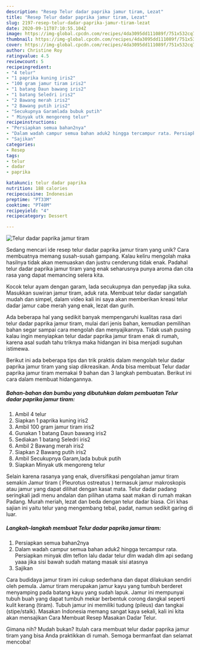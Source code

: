 ```yaml
---
description: "Resep Telur dadar paprika jamur tiram, Lezat"
title: "Resep Telur dadar paprika jamur tiram, Lezat"
slug: 2197-resep-telur-dadar-paprika-jamur-tiram-lezat
date: 2020-09-11T07:10:55.104Z
image: https://img-global.cpcdn.com/recipes/4da3095dd111089f/751x532cq70/telur-dadar-paprika-jamur-tiram-foto-resep-utama.jpg
thumbnail: https://img-global.cpcdn.com/recipes/4da3095dd111089f/751x532cq70/telur-dadar-paprika-jamur-tiram-foto-resep-utama.jpg
cover: https://img-global.cpcdn.com/recipes/4da3095dd111089f/751x532cq70/telur-dadar-paprika-jamur-tiram-foto-resep-utama.jpg
author: Christine Roy
ratingvalue: 4.5
reviewcount: 5
recipeingredient:
- "4 telur"
- "1 paprika kuning iris2"
- "100 gram jamur tiram iris2"
- "1 batang Daun bawang iris2"
- "1 batang Seledri iris2"
- "2 Bawang merah iris2"
- "2 Bawang putih iris2"
- "Secukupnya Garamlada bubuk putih"
- " Minyak utk mengoreng telur"
recipeinstructions:
- "Persiapkan semua bahan2nya"
- "Dalam wadah campur semua bahan aduk2 hingga tercampur rata. Persiapkan minyak dlm teflon lalu dadar telur dlm wadah dlm api sedang yaaa jika sisi bawah sudah matang masak sisi atasnya"
- "Sajikan"
categories:
- Resep
tags:
- telur
- dadar
- paprika

katakunci: telur dadar paprika 
nutrition: 188 calories
recipecuisine: Indonesian
preptime: "PT33M"
cooktime: "PT40M"
recipeyield: "4"
recipecategory: Dessert

---
```



![Telur dadar paprika jamur tiram](https://img-global.cpcdn.com/recipes/4da3095dd111089f/751x532cq70/telur-dadar-paprika-jamur-tiram-foto-resep-utama.jpg)

Sedang mencari ide resep telur dadar paprika jamur tiram yang unik? Cara membuatnya memang susah-susah gampang. Kalau keliru mengolah maka hasilnya tidak akan memuaskan dan justru cenderung tidak enak. Padahal telur dadar paprika jamur tiram yang enak seharusnya punya aroma dan cita rasa yang dapat memancing selera kita.

Kocok telur ayam dengan garam, lada secukupnya dan penyedap jika suka. Masukkan suwiran jamur tiram, aduk rata. Membuat telur dadar sangatlah mudah dan simpel, dalam video kali ini saya akan memberikan kreasi telur dadar jamur cabe merah yang enak, lezat dan gurih.

Ada beberapa hal yang sedikit banyak mempengaruhi kualitas rasa dari telur dadar paprika jamur tiram, mulai dari jenis bahan, kemudian pemilihan bahan segar sampai cara mengolah dan menyajikannya. Tidak usah pusing kalau ingin menyiapkan telur dadar paprika jamur tiram enak di rumah, karena asal sudah tahu triknya maka hidangan ini bisa menjadi suguhan istimewa.


Berikut ini ada beberapa tips dan trik praktis dalam mengolah telur dadar paprika jamur tiram yang siap dikreasikan. Anda bisa membuat Telur dadar paprika jamur tiram memakai 9 bahan dan 3 langkah pembuatan. Berikut ini cara dalam membuat hidangannya.

<!--inarticleads1-->

##### Bahan-bahan dan bumbu yang dibutuhkan dalam pembuatan Telur dadar paprika jamur tiram:

1. Ambil 4 telur
1. Siapkan 1 paprika kuning iris2
1. Ambil 100 gram jamur tiram iris2
1. Gunakan 1 batang Daun bawang iris2
1. Sediakan 1 batang Seledri iris2
1. Ambil 2 Bawang merah iris2
1. Siapkan 2 Bawang putih iris2
1. Ambil Secukupnya Garam,lada bubuk putih
1. Siapkan  Minyak utk mengoreng telur


Selain karena rasanya yang enak, diversifikasi pengolahan jamur tiram semakin Jamur tiram ( Pleurotus ostreatus ) termasuk jamur makroskopis atau jamur yang dapat dilihat dengan kasat mata. Telur dadar padang seringkali jadi menu andalan dan pilihan utama saat makan di rumah makan Padang. Murah meriah, lezat dan beda dengan telur dadar biasa. Ciri khas sajian ini yaitu telur yang mengembang tebal, padat, namun sedikit garing di luar. 

<!--inarticleads2-->

##### Langkah-langkah membuat Telur dadar paprika jamur tiram:

1. Persiapkan semua bahan2nya
1. Dalam wadah campur semua bahan aduk2 hingga tercampur rata. Persiapkan minyak dlm teflon lalu dadar telur dlm wadah dlm api sedang yaaa jika sisi bawah sudah matang masak sisi atasnya
1. Sajikan


Cara budidaya jamur tiram ini cukup sederhana dan dapat dilakukan sendiri oleh pemula. Jamur tiram merupakan jamur kayu yang tumbuh berderet menyamping pada batang kayu yang sudah lapuk. Jamur ini mempunyai tubuh buah yang dapat tumbuh mekar berbentuk corong dangkal seperti kulit kerang (tiram). Tubuh jamur ini memiliki tudung (pileus) dan tangkai (stipe/stalk). Masakan Indonesia memang sangat kaya sekali, kali ini kita akan mensajikan Cara Membuat Resep Masakan Dadar Telur. 

Gimana nih? Mudah bukan? Itulah cara membuat telur dadar paprika jamur tiram yang bisa Anda praktikkan di rumah. Semoga bermanfaat dan selamat mencoba!
